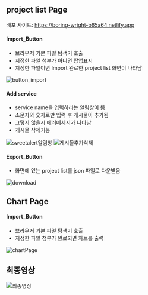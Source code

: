 ## project list Page
배포 사이트: <a target="_blank">https://boring-wright-b65a64.netlify.app</a>
#### Import_Button
- 브라우저 기본 파일 탐색기 호출
- 지정한 파일 첨부가 아니면 팝업표시
- 지정한 파일이면 Import 완료한 project list 화면이 나타남

![button_import](https://user-images.githubusercontent.com/79704928/154635381-0c119bbe-2878-4b4d-8c8f-51017c0d96b9.gif)

#### Add service
- service name을 입력하라는 알림창이 뜸
- 소문자와 숫자로만 입력 후 게시물이 추가됨
- 그렇지 않을시 에러메세지가 나타남
- 게시물 삭제기능

![sweetalert알림창](https://user-images.githubusercontent.com/79704928/154966799-eebb0250-dac4-45ef-b257-e48339728754.gif)
![게시물추가삭제](https://user-images.githubusercontent.com/79704928/154966819-6cbb2052-143a-4d18-94a7-32b733dde4a7.gif)

#### Export_Button
- 화면에 있는 project list를 json 파일로 다운받음

![download](https://user-images.githubusercontent.com/79704928/154635384-db699b78-d5e7-4333-9958-da8eed7bf556.gif)

## Chart Page
#### Import_Button
- 브라우저 기본 파일 탐색기 호출
- 지정한 파일 첨부가 완료되면 차트를 출력

![chartPage](https://user-images.githubusercontent.com/79704928/154635388-12cb4f24-b69e-4634-a94c-15f3b51e523e.gif)

## 최종영상
![최종영상](https://user-images.githubusercontent.com/79704928/154963606-2d03349e-342e-4a37-b865-a7f13953d8cb.gif)
